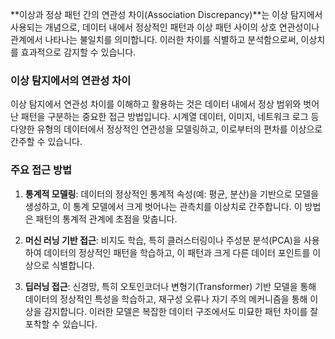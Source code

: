 **이상과 정상 패턴 간의 연관성 차이(Association Discrepancy)**는 이상 탐지에서 사용되는 개념으로, 데이터 내에서 정상적인 패턴과 이상 패턴 사이의 상호 연관성이나 관계에서 나타나는 불일치를 의미합니다. 이러한 차이를 식별하고 분석함으로써, 이상치를 효과적으로 감지할 수 있습니다.

### 이상 탐지에서의 연관성 차이

이상 탐지에서 연관성 차이를 이해하고 활용하는 것은 데이터 내에서 정상 범위와 벗어난 패턴을 구분하는 중요한 접근 방법입니다. 시계열 데이터, 이미지, 네트워크 로그 등 다양한 유형의 데이터에서 정상적인 연관성을 모델링하고, 이로부터의 편차를 이상으로 간주할 수 있습니다.

### 주요 접근 방법

1. **통계적 모델링**: 데이터의 정상적인 통계적 속성(예: 평균, 분산)을 기반으로 모델을 생성하고, 이 통계 모델에서 크게 벗어나는 관측치를 이상치로 간주합니다. 이 방법은 패턴의 통계적 관계에 초점을 맞춥니다.
    
2. **머신 러닝 기반 접근**: 비지도 학습, 특히 클러스터링이나 주성분 분석(PCA)을 사용하여 데이터의 정상적인 패턴을 학습하고, 이 패턴과 크게 다른 데이터 포인트를 이상으로 식별합니다.
    
3. **딥러닝 접근**: 신경망, 특히 오토인코더나 변형기(Transformer) 기반 모델을 통해 데이터의 정상적인 특성을 학습하고, 재구성 오류나 자기 주의 메커니즘을 통해 이상을 감지합니다. 이러한 모델은 복잡한 데이터 구조에서도 미묘한 패턴 차이를 잘 포착할 수 있습니다.